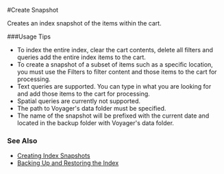 #Create Snapshot

Creates an index snapshot of the items within the cart.

###Usage Tips
  - To index the entire index, clear the cart contents, delete all filters and queries add the entire index items to the cart.
  - To create a snapshot of a subset of items such as a specific location, you must use the Filters to filter content and those items to the cart for processing.
  - Text queries are supported. You can type in what you are looking for and add those items to the cart for processing.
  - Spatial queries are currently not supported. 
  - The path to Voyager's data folder must be specified.
  - The name of the snapshot will be prefixed with the current date and located in the backup folder with Voyager's data folder.
  
### See Also
[Creating Index Snapshots]: https://voyagersearch.zendesk.com/hc/en-us/articles/206064327-Creating-Index-Snapshots "Creating Index Snapshots"
[Backing Up and Restoring the Index]: Backing-Up-and-Restoring-the-Index "Backing Up and Restoring the Index"
- [Creating Index Snapshots]
- [Backing Up and Restoring the Index]

[Voyager Search]:http://voyagersearch.com/
[@VoyagerGIS]:https://twitter.com/voyagergis
[github]:https://github.com/voyagersearch/tasks

    
